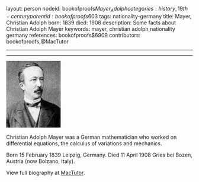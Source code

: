 layout: person
nodeid: bookofproofs$Mayer_Adolph
categories: history,19th-century
parentid: bookofproofs$603
tags: nationality-germany
title: Mayer, Christian Adolph
born: 1839
died: 1908
description: Some facts about Christian Adolph Mayer
keywords: mayer, christian adolph,nationality germany
references: bookofproofs$6909
contributors: bookofproofs,@MacTutor

---


---

![Mayer_Adolph.jpg](https://github.com/bookofproofs/bookofproofs.github.io/blob/main/_sources/_assets/images/portraits/Mayer_Adolph.jpg?raw=true)

Christian Adolph Mayer was a German mathematician who worked on differential equations, the calculus of variations and mechanics.

Born 15 February 1839 Leipzig, Germany. Died 11 April 1908 Gries bei Bozen, Austria (now Bolzano, Italy).


View full biography at [MacTutor](https://mathshistory.st-andrews.ac.uk/Biographies/Mayer_Adolph/).